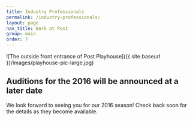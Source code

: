 ```yaml
---
title: Industry Professionals
permalink: /industry-professionals/
layout: page
nav_title: Work at Post
group: main
order: 7
---
```


![The outside front entrance of Post Playhouse]({{ site.baseurl }}/images/playhouse-pic-large.jpg)

## Auditions for the 2016 will be announced at a later date

We look forward to seeing you for our 2016 season! Check back soon for the details as they become available.
